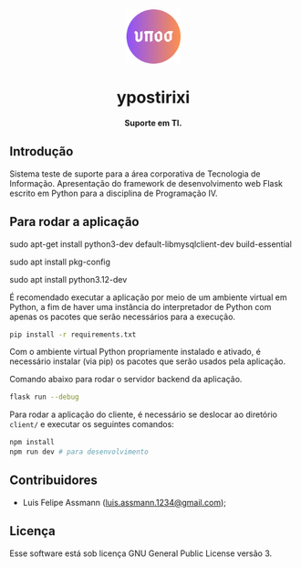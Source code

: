 <div align='center'>
    <img width="95" src='client/public/ypostiriki.svg'>
    <h1>ypostirixi</h1>
    <span><strong>Suporte em TI.</strong></span>
</div>

## Introdução

Sistema teste de suporte para a área corporativa de Tecnologia de Informação.
Apresentação do framework de desenvolvimento web Flask escrito em Python para a disciplina de Programação IV.


## Para rodar a aplicação

sudo apt-get install python3-dev default-libmysqlclient-dev build-essential

sudo apt install pkg-config

sudo apt install python3.12-dev

É recomendado executar a aplicação por meio de um ambiente virtual em Python, a fim de haver uma instância
do interpretador de Python com apenas os pacotes que serão necessários para a execução.

```sh
pip install -r requirements.txt
```

Com o ambiente virtual Python propriamente instalado e ativado, é necessário instalar (via pip) os pacotes que
serão usados pela aplicação.

Comando abaixo para rodar o servidor backend da aplicação.

```sh
flask run --debug
```

Para rodar a aplicação do cliente, é necessário se deslocar ao diretório `client/` e executar os seguintes comandos:

```sh
npm install
npm run dev # para desenvolvimento
```

## Contribuidores

- Luis Felipe Assmann (luis.assmann.1234@gmail.com);

## Licença

Esse software está sob licença GNU General Public License versão 3.
